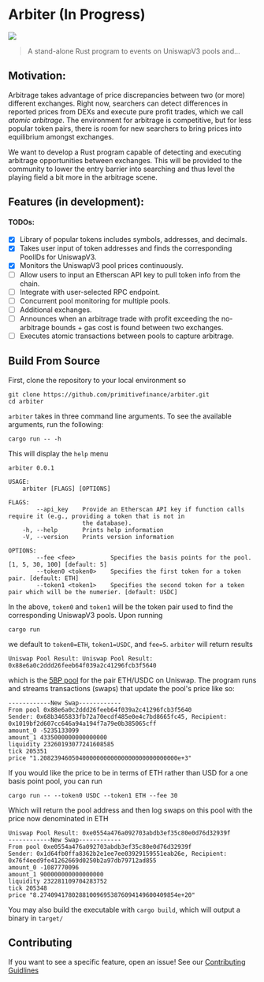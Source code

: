 # Arbiter (In Progress)

![](https://visitor-badge.laobi.icu/badge?page_id=arbiter)

> A stand-alone Rust program to events on UniswapV3 pools and...

## Motivation:

Arbitrage takes advantage of price discrepancies between two (or more) different exchanges. Right now, searchers can detect differences in reported prices from DEXs and execute pure profit trades, which we call *atomic arbitrage*. The environment for arbitrage is competitive, but for less popular token pairs, there is room for new searchers to bring prices into equilibrium amongst exchanges. 

We want to develop a Rust program capable of detecting and executing arbitrage opportunities between exchanges. This will be provided to the community to lower the entry barrier into searching and thus level the playing field a bit more in the arbitrage scene.

## Features (in development):
 
#### TODOs: 
- [x] Library of popular tokens includes symbols, addresses, and decimals. 
- [x] Takes user input of token addresses and finds the corresponding PoolIDs for UniswapV3.
- [x] Monitors the UniswapV3 pool prices continuously.
- [ ] Allow users to input an Etherscan API key to pull token info from the chain.
- [ ] Integrate with user-selected RPC endpoint.
- [ ] Concurrent pool monitoring for multiple pools.
- [ ] Additional exchanges.
- [ ] Announces when an arbitrage trade with profit exceeding the no-arbitrage bounds + gas cost is found between two exchanges.
- [ ] Executes atomic transactions between pools to capture arbitrage.

## Build From Source

First, clone the repository to your local environment so
```
git clone https://github.com/primitivefinance/arbiter.git
cd arbiter
```

`arbiter` takes in three command line arguments. To see the available arguments, run the following:
```
cargo run -- -h
```
This will display the `help` menu
```console
arbiter 0.0.1

USAGE:
    arbiter [FLAGS] [OPTIONS]

FLAGS:
        --api_key    Provide an Etherscan API key if function calls require it (e.g., providing a token that is not in
                     the database).
    -h, --help       Prints help information
    -V, --version    Prints version information

OPTIONS:
        --fee <fee>          Specifies the basis points for the pool. [1, 5, 30, 100] [default: 5]
        --token0 <token0>    Specifies the first token for a token pair. [default: ETH]
        --token1 <token1>    Specifies the second token for a token pair which will be the numerier. [default: USDC]
```

In the above, `token0` and `token1` will be the token pair used to find the corresponding UniswapV3 pools. Upon running
```
cargo run
```
we default to `token0=ETH`, `token1=USDC`, and `fee=5`. `arbiter` will return results
```console
Uniswap Pool Result: Uniswap Pool Result: 0x88e6a0c2ddd26feeb64f039a2c41296fcb3f5640
```
which is the [5BP pool](https://info.uniswap.org/#/pools/0x88e6a0c2ddd26feeb64f039a2c41296fcb3f5640) for the pair ETH/USDC on Uniswap. The program runs and streams transactions (swaps) that update the pool's price like so:
``` console
------------New Swap------------
From pool 0x88e6a0c2ddd26feeb64f039a2c41296fcb3f5640
Sender: 0x68b3465833fb72a70ecdf485e0e4c7bd8665fc45, Recipient: 0x1019bf2d607cc646a94a194f7a79e0b385065cff
amount_0 -5235133099
amount_1 4335000000000000000
liquidity 23260193077241608585
tick 205351
price "1.208239460504000000000000000000000000000e+3"
```
If you would like the price to be in terms of ETH rather than USD for a one basis point pool, you can run
```
cargo run -- --token0 USDC --token1 ETH --fee 30
```
Which will return the pool address and then log swaps on this pool with the price now denominated in ETH
``` console
Uniswap Pool Result: 0xe0554a476a092703abdb3ef35c80e0d76d32939f
------------New Swap------------
From pool 0xe0554a476a092703abdb3ef35c80e0d76d32939f
Sender: 0x1d64fb0ffa8362b2e1ee7ee03929159551eab26e, Recipient: 0x76f4eed9fe41262669d0250b2a97db79712ad855
amount_0 -1087770096
amount_1 900000000000000000
liquidity 232281109704283752
tick 205348
price "8.274094178028810096953876094149600409854e+20"
```
You may also build the executable with `cargo build`, which will output a binary in `target/`

## Contributing

If you want to see a specific feature, open an issue!
See our [Contributing Guidlines](https://github.com/primitivefinance/.github/pull/3/files#diff-eca12c0a30e25b4b46522ebf89465a03ba72a03f540796c979137931d8f92055)
